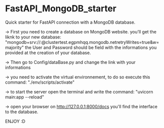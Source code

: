 # FastAPI_MongoDB_starter

Quick starter for FastAPI connection with a MongoDB database.

-> First you need to create a database on MongoDB website.
you'll get the liknk to your new database:
"mongodb+srv://<user>:<password>@clustertest.egpmhqq.mongodb.netretryWrites=true&w=majority"
the User and Password should be field with the informations you provided at the creation of your database.

-> Then go to Config/dataBase.py and change the link with your informations

-> you need to activate the virtual environnement, to do so execute this command: "./env/scripts/activate"

-> to start the server open the terminal and write the command: "uvicorn main:app --reload"

-> open your browser on http://127.0.0.1:8000/docs you'll find the interface to the database.

ENJOY :D
